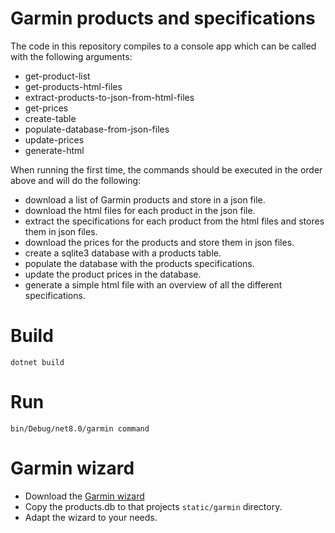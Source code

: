 # Garmin products and specifications

The code in this repository compiles to a console app which can be called with the following arguments:

- get-product-list
- get-products-html-files
- extract-products-to-json-from-html-files
- get-prices
- create-table
- populate-database-from-json-files
- update-prices
- generate-html

When running the first time, the commands should be executed in the order above and will do the following:

- download a list of Garmin products and store in a json file.
- download the html files for each product in the json file.
- extract the specifications for each product from the html files and stores them in json files.
- download the prices for the products and store them in json files.
- create a sqlite3 database with a products table.
- populate the database with the products specifications.
- update the product prices in the database.
- generate a simple html file with an overview of all the different specifications.

# Build

`dotnet build`

# Run

`bin/Debug/net8.0/garmin command`

# Garmin wizard

- Download the [Garmin wizard](https://github.com/garminwizard/garminwizard-homepage)
- Copy the products.db to that projects `static/garmin` directory.
- Adapt the wizard to your needs. 